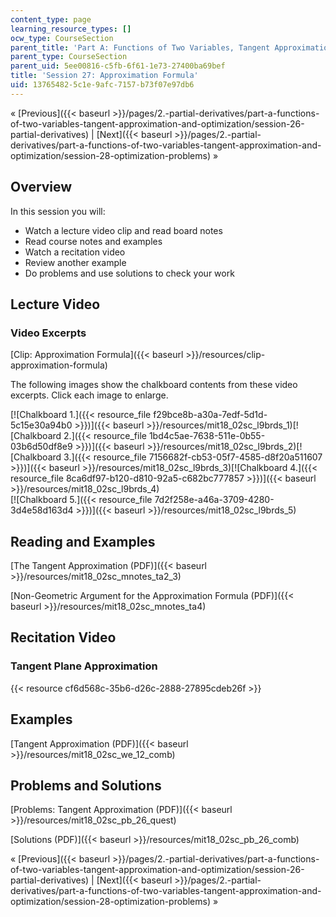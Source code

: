 ```yaml
---
content_type: page
learning_resource_types: []
ocw_type: CourseSection
parent_title: 'Part A: Functions of Two Variables, Tangent Approximation and Optimization'
parent_type: CourseSection
parent_uid: 5ee00816-c5fb-6f61-1e73-27400ba69bef
title: 'Session 27: Approximation Formula'
uid: 13765482-5c1e-9afc-7157-b73f07e97db6
---
```


« [Previous]({{< baseurl >}}/pages/2.-partial-derivatives/part-a-functions-of-two-variables-tangent-approximation-and-optimization/session-26-partial-derivatives) | [Next]({{< baseurl >}}/pages/2.-partial-derivatives/part-a-functions-of-two-variables-tangent-approximation-and-optimization/session-28-optimization-problems) »

Overview
--------

In this session you will:

*   Watch a lecture video clip and read board notes
*   Read course notes and examples
*   Watch a recitation video
*   Review another example
*   Do problems and use solutions to check your work

Lecture Video
-------------

### Video Excerpts

[Clip: Approximation Formula]({{< baseurl >}}/resources/clip-approximation-formula)

The following images show the chalkboard contents from these video excerpts. Click each image to enlarge.

[![Chalkboard 1.]({{< resource_file f29bce8b-a30a-7edf-5d1d-5c15e30a94b0 >}})]({{< baseurl >}}/resources/mit18_02sc_l9brds_1)[![Chalkboard 2.]({{< resource_file 1bd4c5ae-7638-511e-0b55-03b6d50df8e9 >}})]({{< baseurl >}}/resources/mit18_02sc_l9brds_2)[![Chalkboard 3.]({{< resource_file 7156682f-cb53-05f7-4585-d8f20a511607 >}})]({{< baseurl >}}/resources/mit18_02sc_l9brds_3)[![Chalkboard 4.]({{< resource_file 8ca6df97-b120-d810-92a5-c682bc777857 >}})]({{< baseurl >}}/resources/mit18_02sc_l9brds_4)  
[![Chalkboard 5.]({{< resource_file 7d2f258e-a46a-3709-4280-3d4e58d163d4 >}})]({{< baseurl >}}/resources/mit18_02sc_l9brds_5)

Reading and Examples
--------------------

[The Tangent Approximation (PDF)]({{< baseurl >}}/resources/mit18_02sc_mnotes_ta2_3)

[Non-Geometric Argument for the Approximation Formula (PDF)]({{< baseurl >}}/resources/mit18_02sc_mnotes_ta4)

Recitation Video
----------------

### Tangent Plane Approximation

{{< resource cf6d568c-35b6-d26c-2888-27895cdeb26f >}}

Examples
--------

[Tangent Approximation (PDF)]({{< baseurl >}}/resources/mit18_02sc_we_12_comb)

Problems and Solutions
----------------------

[Problems: Tangent Approximation (PDF)]({{< baseurl >}}/resources/mit18_02sc_pb_26_quest)

[Solutions (PDF)]({{< baseurl >}}/resources/mit18_02sc_pb_26_comb)

« [Previous]({{< baseurl >}}/pages/2.-partial-derivatives/part-a-functions-of-two-variables-tangent-approximation-and-optimization/session-26-partial-derivatives) | [Next]({{< baseurl >}}/pages/2.-partial-derivatives/part-a-functions-of-two-variables-tangent-approximation-and-optimization/session-28-optimization-problems) »